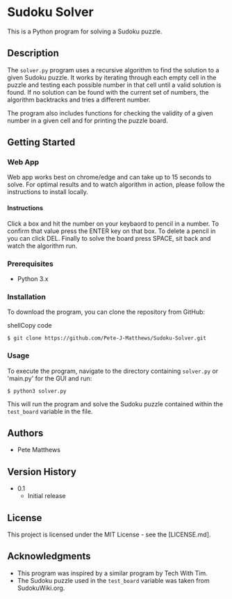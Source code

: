 Sudoku Solver
=========

This is a Python program for solving a Sudoku puzzle.

Description
-----------

The `solver.py` program uses a recursive algorithm to find the solution to a given Sudoku puzzle. It works by iterating through each empty cell in the puzzle and testing each possible number in that cell until a valid solution is found. If no solution can be found with the current set of numbers, the algorithm backtracks and tries a different number.

The program also includes functions for checking the validity of a given number in a given cell and for printing the puzzle board.

Getting Started
---------------

### Web App

Web app works best on chrome/edge and can take up to 15 seconds to solve. For optimal results and to watch algorithm in action, please follow the instructions to install locally.

#### Instructions
Click a box and hit the number on your keybaord to pencil in a number. To confirm that value press the ENTER key on that box. To delete a pencil in you can click DEL. Finally to solve the board press SPACE, sit back and watch the algorithm run.


### Prerequisites

-   Python 3.x

### Installation

To download the program, you can clone the repository from GitHub:

shellCopy code

`$ git clone https://github.com/Pete-J-Matthews/Sudoku-Solver.git`

### Usage

To execute the program, navigate to the directory containing `solver.py` or 'main.py' for the GUI and run:

`$ python3 solver.py`

This will run the program and solve the Sudoku puzzle contained within the `test_board` variable in the file.



Authors
-------

-   Pete Matthews

Version History
---------------

-   0.1
    -   Initial release

License
-------

This project is licensed under the MIT License - see the [LICENSE.md].

Acknowledgments
---------------

-   This program was inspired by a similar program by Tech With Tim.
-   The Sudoku puzzle used in the `test_board` variable was taken from SudokuWiki.org.


